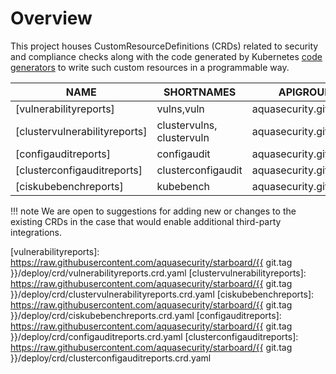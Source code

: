 # Overview

This project houses CustomResourceDefinitions (CRDs) related to security and compliance checks along with the code
generated by Kubernetes [code generators][k8s-code-generator] to write such custom resources in a programmable way.

| NAME                          | SHORTNAMES                | APIGROUP               | NAMESPACED | KIND                                                                 |
|-------------------------------|---------------------------|------------------------|------------|----------------------------------------------------------------------|
| [vulnerabilityreports]        | vulns,vuln                | aquasecurity.github.io | true       | [VulnerabilityReport](./vulnerability-report.md)                     |
| [clustervulnerabilityreports] | clustervulns, clustervuln | aquasecurity.github.io | false      | [ClusterVulnerabilityReport](./clustervulnerability-report.md)       |
| [configauditreports]          | configaudit               | aquasecurity.github.io | true       | [ConfigAuditReport](./configaudit-report.md)                         |
| [clusterconfigauditreports]   | clusterconfigaudit        | aquasecurity.github.io | false      | [ClusterConfigAuditReport](./clusterconfigaudit-report.md)           |
| [ciskubebenchreports]         | kubebench                 | aquasecurity.github.io | false      | [CISKubeBenchReport](./ciskubebench-report.md)                       |

!!! note
    We are open to suggestions for adding new or changes to the existing CRDs in the case that would enable
    additional third-party integrations.

[k8s-code-generator]: https://github.com/kubernetes/code-generator

[vulnerabilityreports]: https://raw.githubusercontent.com/aquasecurity/starboard/{{ git.tag }}/deploy/crd/vulnerabilityreports.crd.yaml
[clustervulnerabilityreports]: https://raw.githubusercontent.com/aquasecurity/starboard/{{ git.tag }}/deploy/crd/clustervulnerabilityreports.crd.yaml
[ciskubebenchreports]: https://raw.githubusercontent.com/aquasecurity/starboard/{{ git.tag }}/deploy/crd/ciskubebenchreports.crd.yaml
[configauditreports]: https://raw.githubusercontent.com/aquasecurity/starboard/{{ git.tag }}/deploy/crd/configauditreports.crd.yaml
[clusterconfigauditreports]: https://raw.githubusercontent.com/aquasecurity/starboard/{{ git.tag }}/deploy/crd/clusterconfigauditreports.crd.yaml
